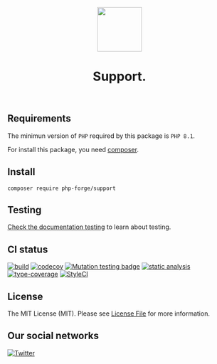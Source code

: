 <p align="center">
    <a href="https://github.com/php-forge/support" target="_blank">
        <img src="https://avatars.githubusercontent.com/u/103309199?s%25253D400%252526u%25253Dca3561c692f53ed7eb290d3bb226a2828741606f%252526v%25253D4" height="100px">
    </a>
    <h1 align="center">Support.</h1>
    <br>
</p>

## Requirements

The minimun version of `PHP` required by this package is `PHP 8.1`.

For install this package, you need [composer](https://getcomposer.org/).

## Install

```shell
composer require php-forge/support
```

## Testing

[Check the documentation testing](/docs/testing.md) to learn about testing.

## CI status

[![build](https://github.com/php-forge/support/actions/workflows/build.yml/badge.svg)](https://github.com/php-forge/support/actions/workflows/build.yml)
[![codecov](https://codecov.io/gh/php-forge/support/branch/main/graph/badge.svg?token=CEBVCYZNQK)](https://codecov.io/gh/php-forge/support)
[![Mutation testing badge](https://img.shields.io/endpoint?style=flat&url=https%3A%2F%2Fbadge-api.stryker-mutator.io%2Fgithub.com%2Fphp-forge%2Fsupport%2Fmain)](https://dashboard.stryker-mutator.io/reports/github.com/php-forge/support/main)
[![static analysis](https://github.com/php-forge/support/actions/workflows/static.yml/badge.svg)](https://github.com/php-forge/support/actions/workflows/static.yml)
[![type-coverage](https://shepherd.dev/github/php-forge/support/coverage.svg)](https://shepherd.dev/github/php-forge/support)
[![StyleCI](https://github.styleci.io/repos/661073468/shield?branch=main)](https://github.styleci.io/repos/661073468?branch=main)

## License

The MIT License (MIT). Please see [License File](LICENSE.md) for more information.

## Our social networks

[![Twitter](https://img.shields.io/badge/twitter-follow-1DA1F2?logo=twitter&logoColor=1DA1F2&labelColor=555555?style=flat)](https://twitter.com/Terabytesoftw)
